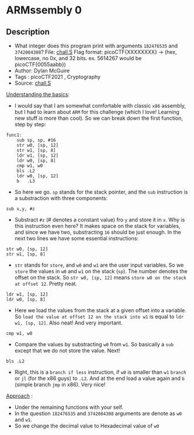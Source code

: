 # ARMssembly 0

## Description
- What integer does this program print with arguments `182476535` and `3742084308`? File: [chall.S](./chall.S) Flag format: picoCTF{XXXXXXXX} -> (hex, lowercase, no 0x, and 32 bits. ex. 5614267 would be picoCTF{0055aabb})
- Author: Dylan McGuire
- Tags  : picoCTF2021 , Cryptography
- Source: [chall.S](./chall.S)

<ins>Understanding the basics</ins>:

- I would say that I am somewhat comfortable with classic `x86` assembly, but I had to learn about `ARM` for this challenge (which I love! Learning new stuff is more than cool). So we can break down the first function, step by step:
```arm
func1:
	sub	sp, sp, #16  
	str	w0, [sp, 12]  
	str	w1, [sp, 8]  
	ldr	w1, [sp, 12] 
	ldr	w0, [sp, 8]   
	cmp	w1, w0       
	bls	.L2          
	ldr	w0, [sp, 12] 
	b	.L3
```
- So here we go. `sp` stands for the stack pointer, and the `sub` instruction is a substraction with three components:
```
sub x,y, #z
```
- Substract `#z` (# denotes a constant value) fro `y` and store it in `x`. Why is this instruction even here? It makes space on the stack for variables, and since we have two, substracting `16` should be just enough. In the next two lines we have some essential instructions:
```
str	w0, [sp, 12]  
str	w1, [sp, 8]
```
- `str` stands for `store`, and `w0` and `w1` are the user input variables. So we `store` the values in `w0` and `w1`  on the stack (`sp`). The number denotes the offset on the stack. So `str	w0, [sp, 12]` means `store w0 on the stack at offset 12`. Pretty neat.
```
ldr	w1, [sp, 12] 
ldr	w0, [sp, 8]
```
- Here we load the values from the stack at a given offset into a variable. So `load the value at offset 12 on the stack into w1` is equal to `ldr w1, [sp, 12]`. Also neat! And very important.
```
cmp	w1, w0
``` 
- Compare the values by substracting `w0` from `w1`. So basically a `sub` except that we do not store the value. Next!
```
bls .L2
```
- Right, this is a `branch if less` instruction, if `w0` is smaller than `w1` `branch` or `jl` (for the x86 guys) to `.L2`. And at the end load a value again and `b` (simple branch `jmp` in x86). Very nice! 

<ins>Approach</ins> :

- Under the remaining functions with your self.
- In the question `182476535` and `3742084308` arguments are denote as `w0` and `w1`.
- So we change the decimal value to Hexadecimal value of `w0`
